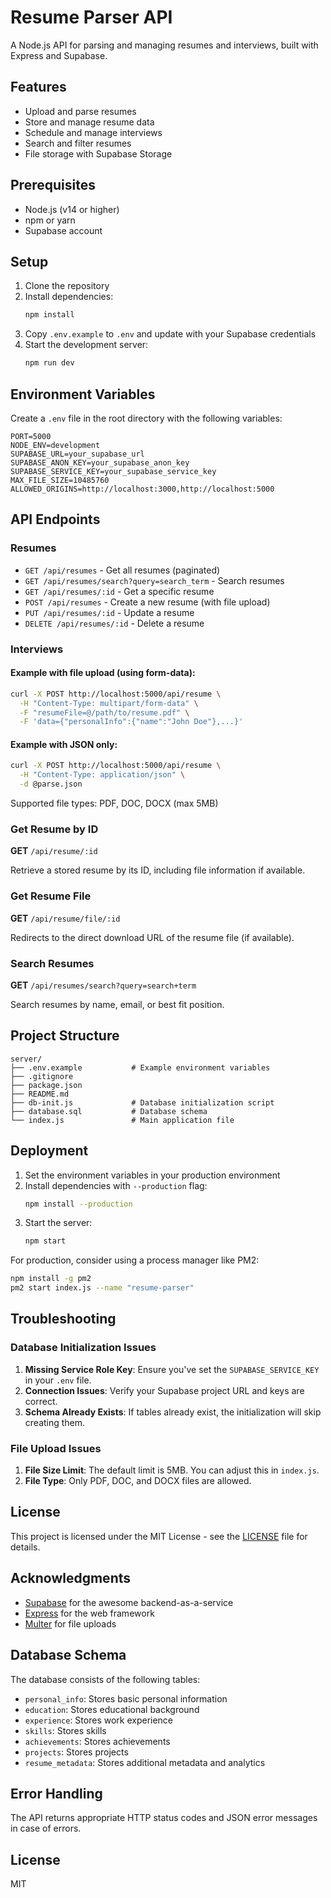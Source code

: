 # Resume Parser API

A Node.js API for parsing and managing resumes and interviews, built with Express and Supabase.

## Features

- Upload and parse resumes
- Store and manage resume data
- Schedule and manage interviews
- Search and filter resumes
- File storage with Supabase Storage

## Prerequisites

- Node.js (v14 or higher)
- npm or yarn
- Supabase account

## Setup

1. Clone the repository
2. Install dependencies:
   ```bash
   npm install
   ```
3. Copy `.env.example` to `.env` and update with your Supabase credentials
4. Start the development server:
   ```bash
   npm run dev
   ```

## Environment Variables

Create a `.env` file in the root directory with the following variables:

```
PORT=5000
NODE_ENV=development
SUPABASE_URL=your_supabase_url
SUPABASE_ANON_KEY=your_supabase_anon_key
SUPABASE_SERVICE_KEY=your_supabase_service_key
MAX_FILE_SIZE=10485760
ALLOWED_ORIGINS=http://localhost:3000,http://localhost:5000
```

## API Endpoints

### Resumes

- `GET /api/resumes` - Get all resumes (paginated)
- `GET /api/resumes/search?query=search_term` - Search resumes
- `GET /api/resumes/:id` - Get a specific resume
- `POST /api/resumes` - Create a new resume (with file upload)
- `PUT /api/resumes/:id` - Update a resume
- `DELETE /api/resumes/:id` - Delete a resume

### Interviews

#### Example with file upload (using form-data):
```bash
curl -X POST http://localhost:5000/api/resume \
  -H "Content-Type: multipart/form-data" \
  -F "resumeFile=@/path/to/resume.pdf" \
  -F 'data={"personalInfo":{"name":"John Doe"},...}'
```

#### Example with JSON only:
```bash
curl -X POST http://localhost:5000/api/resume \
  -H "Content-Type: application/json" \
  -d @parse.json
```

Supported file types: PDF, DOC, DOCX (max 5MB)

### Get Resume by ID

**GET** `/api/resume/:id`

Retrieve a stored resume by its ID, including file information if available.

### Get Resume File

**GET** `/api/resume/file/:id`

Redirects to the direct download URL of the resume file (if available).

### Search Resumes

**GET** `/api/resumes/search?query=search+term`

Search resumes by name, email, or best fit position.

## Project Structure

```
server/
├── .env.example           # Example environment variables
├── .gitignore
├── package.json
├── README.md
├── db-init.js             # Database initialization script
├── database.sql           # Database schema
└── index.js               # Main application file
```

## Deployment

1. Set the environment variables in your production environment
2. Install dependencies with `--production` flag:
   ```bash
   npm install --production
   ```
3. Start the server:
   ```bash
   npm start
   ```

For production, consider using a process manager like PM2:

```bash
npm install -g pm2
pm2 start index.js --name "resume-parser"
```

## Troubleshooting

### Database Initialization Issues

1. **Missing Service Role Key**: Ensure you've set the `SUPABASE_SERVICE_KEY` in your `.env` file.
2. **Connection Issues**: Verify your Supabase project URL and keys are correct.
3. **Schema Already Exists**: If tables already exist, the initialization will skip creating them.

### File Upload Issues

1. **File Size Limit**: The default limit is 5MB. You can adjust this in `index.js`.
2. **File Type**: Only PDF, DOC, and DOCX files are allowed.

## License

This project is licensed under the MIT License - see the [LICENSE](LICENSE) file for details.

## Acknowledgments

- [Supabase](https://supabase.com/) for the awesome backend-as-a-service
- [Express](https://expressjs.com/) for the web framework
- [Multer](https://github.com/expressjs/multer) for file uploads

## Database Schema

The database consists of the following tables:

- `personal_info`: Stores basic personal information
- `education`: Stores educational background
- `experience`: Stores work experience
- `skills`: Stores skills
- `achievements`: Stores achievements
- `projects`: Stores projects
- `resume_metadata`: Stores additional metadata and analytics

## Error Handling

The API returns appropriate HTTP status codes and JSON error messages in case of errors.

## License

MIT
